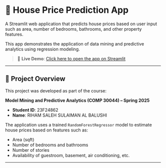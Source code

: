 # 🏡 House Price Prediction App

A Streamlit web application that predicts house prices based on user input such as area, number of bedrooms, bathrooms, and other property features.

This app demonstrates the application of data mining and predictive analytics using regression modeling.

> 🔗 **Live Demo**: [Click here to open the app on Streamlit](https://housepriceprediction-riham-mpa-x3a9pi9akxmx7vdjokypvk.streamlit.app)

---

## 🎯 Project Overview

This project was developed as part of the course:

**Model Mining and Predictive Analytics (COMP 30044) – Spring 2025**

- **Student ID**: 23F24862  
- **Name**: RIHAM SALEH SULAIMAN AL BALUSHI  

The application uses a trained `RandomForestRegressor` model to estimate house prices based on features such as:
- Area (sqft)
- Number of bedrooms and bathrooms
- Number of stories
- Availability of guestroom, basement, air conditioning, etc.

---
